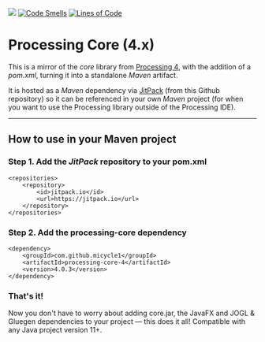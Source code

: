 [![](https://jitpack.io/v/micycle1/processing-core-4.svg)](https://jitpack.io/#micycle1/processing-core-4)
 [![Code Smells](https://sonarcloud.io/api/project_badges/measure?project=micycle1_processing-core-4&metric=code_smells)](https://sonarcloud.io/dashboard?id=micycle1_processing-core-4) [![Lines of Code](https://sonarcloud.io/api/project_badges/measure?project=micycle1_processing-core-4&metric=ncloc)](https://sonarcloud.io/dashboard?id=micycle1_processing-core-4)

# Processing Core (4.x)

This is a mirror of the *core* library from [Processing 4](https://github.com/processing/processing4/tree/master/core), with the addition of a *pom.xml*, turning it into a standalone *Maven* artifact.

It is hosted as a *Maven* dependency via [JitPack](https://jitpack.io/#micycle1/processing-core-4) (from this Github repository) so it can be referenced in your own *Maven* project (for when you want to use the Processing library outside of the Processing IDE).

---

## How to use in your Maven project

### Step 1. Add the *JitPack* repository to your pom.xml

```
<repositories>
	<repository>
		<id>jitpack.io</id>
		<url>https://jitpack.io</url>
	</repository>
</repositories>
  ```
  ### Step 2. Add the processing-core dependency

  ```
  <dependency>
	  <groupId>com.github.micycle1</groupId>
	  <artifactId>processing-core-4</artifactId>
	  <version>4.0.3</version>
</dependency>
  ```

### **That's it!**

Now you don't have to worry about adding core.jar, the JavaFX and JOGL & Gluegen dependencies to your project — this does it all! Compatible with any Java project version 11+.
